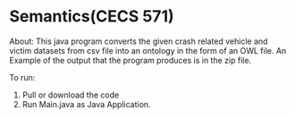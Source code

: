 # Semantics(CECS 571)

About:
This java program converts the given crash related vehicle and victim datasets from csv file into an ontology in the form of an OWL file.
An Example of the output that the program produces is in the zip file.

To run:
1. Pull or download the code
2. Run Main.java as Java Application.
